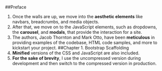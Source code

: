 ##Preface
1. Once the walls are up, we move into the __aesthetic elements__ like navbars, breadcrumbs, and media objects.
2. After that, we move on to the JavaScript elements, such as dropdowns, the __carousel__, and __modals__, that provide the interaction for a site.
3. The authors, Jacob Thornton and Mark Otto, have been __meticulous__ in providing examples of the codebase, HTML code samples, and more to kickstart your project.
##Chapter 1. Bootstrap Scaffolding
1. __Minified__ versions of the CSS and JavaScript are also included.
2. __For the sake of brevity__, I use the uncompressed version during development and then switch to the compressed version in production.
